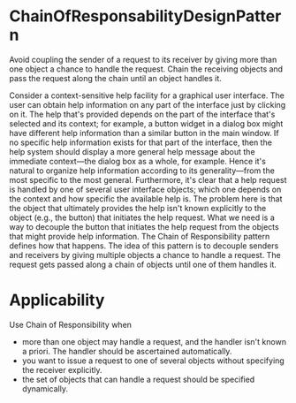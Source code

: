# ChainOfResponsabilityDesignPattern

Avoid coupling the sender of a request to its receiver by giving more than one object a chance to handle
the request. Chain the receiving objects and pass the request along the chain until an object handles it.

Consider a context-sensitive help facility for a graphical user interface. The user can obtain help
information on any part of the interface just by clicking on it. The help that's provided depends on the
part of the interface that's selected and its context; for example, a button widget in a dialog box might
have different help information than a similar button in the main window. If no specific help information
exists for that part of the interface, then the help system should display a more general help message
about the immediate context—the dialog box as a whole, for example.
Hence it's natural to organize help information according to its generality—from the most specific to the
most general. Furthermore, it's clear that a help request is handled by one of several user interface
objects; which one depends on the context and how specific the available help is.
The problem here is that the object that ultimately provides the help isn't known explicitly to the object
(e.g., the button) that initiates the help request. What we need is a way to decouple the button that
initiates the help request from the objects that might provide help information. The Chain of
Responsibility pattern defines how that happens.
The idea of this pattern is to decouple senders and receivers by giving multiple objects a chance to handle
a request. The request gets passed along a chain of objects until one of them handles it.

# Applicability

Use Chain of Responsibility when
- more than one object may handle a request, and the handler isn't known a priori. The handler
should be ascertained automatically.
- you want to issue a request to one of several objects without specifying the receiver explicitly.
- the set of objects that can handle a request should be specified dynamically.
